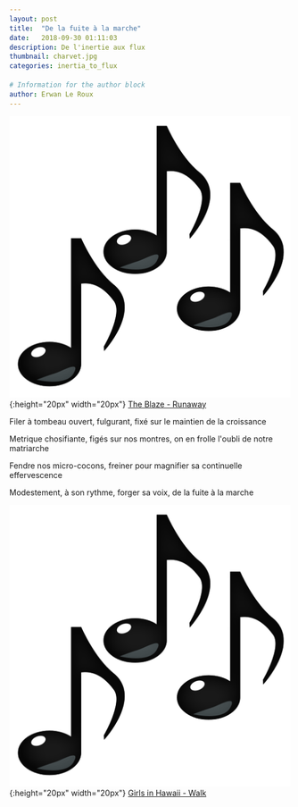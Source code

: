 ```yaml
---
layout: post
title:  "De la fuite à la marche"
date:   2018-09-30 01:11:03
description: De l'inertie aux flux
thumbnail: charvet.jpg
categories: inertia_to_flux

# Information for the author block
author: Erwan Le Roux
---
```


 
![](/assets/img/notes.png){:height="20px" width="20px"} [The Blaze - Runaway][link1] 

Filer à tombeau ouvert, fulgurant, fixé sur le maintien de la croissance

Metrique chosifiante, figés sur nos montres, on en frolle l'oubli de notre matriarche

Fendre nos micro-cocons, freiner pour magnifier sa continuelle effervescence

Modestement, à son rythme, forger sa voix, de la fuite à la marche

![](/assets/img/notes.png){:height="20px" width="20px"} [Girls in Hawaii - Walk][link2] 

[link1]: https://www.youtube.com/watch?v=s5SvQgwUmBQ
[link2]: https://www.youtube.com/watch?v=8r09gAabQag
